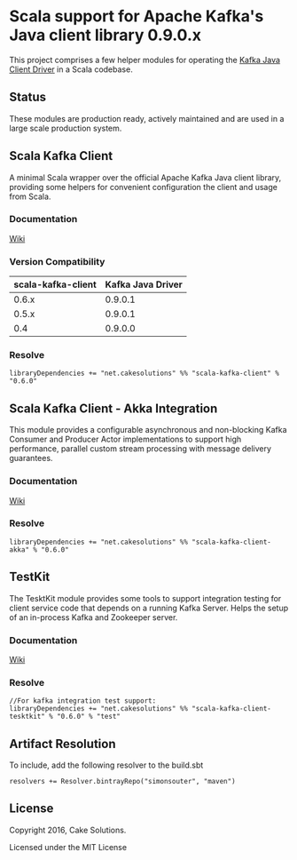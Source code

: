 # Scala support for Apache Kafka's Java client library 0.9.0.x

This project comprises a few helper modules for operating the [Kafka Java Client Driver](https://kafka.apache.org/090/javadoc/index.html) in a Scala codebase.

## Status
These modules are production ready, actively maintained and are used in a large scale production system.

## Scala Kafka Client

A minimal Scala wrapper over the official Apache Kafka Java client library, providing some helpers for convenient configuration the client and usage from Scala.

### Documentation
[Wiki](https://github.com/cakesolutions/scala-kafka-client/wiki/Scala-Kafka-Client)

### Version Compatibility

 scala-kafka-client | Kafka Java Driver
 ------------------ | -----------------
 0.6.x | 0.9.0.1
 0.5.x | 0.9.0.1
 0.4  | 0.9.0.0

### Resolve

    libraryDependencies += "net.cakesolutions" %% "scala-kafka-client" % "0.6.0"

## Scala Kafka Client - Akka Integration

This module provides a configurable asynchronous and non-blocking Kafka Consumer and Producer Actor implementations to support high performance, parallel custom stream
processing with message delivery guarantees.

### Documentation
[Wiki](https://github.com/cakesolutions/scala-kafka-client/wiki/Akka-Kafka-Client)

### Resolve

    libraryDependencies += "net.cakesolutions" %% "scala-kafka-client-akka" % "0.6.0"

## TestKit
 
The TesktKit module provides some tools to support integration testing for client service code that
depends on a running Kafka Server.  Helps the setup of an in-process Kafka and Zookeeper server. 

### Documentation
[Wiki](https://github.com/cakesolutions/scala-kafka-client/wiki/Testkit)

### Resolve

    //For kafka integration test support:
    libraryDependencies += "net.cakesolutions" %% "scala-kafka-client-tesktkit" % "0.6.0" % "test"

## Artifact Resolution
To include, add the following resolver to the build.sbt

    resolvers += Resolver.bintrayRepo("simonsouter", "maven")

## License
    
 Copyright 2016, Cake Solutions.
    
 Licensed under the MIT License
